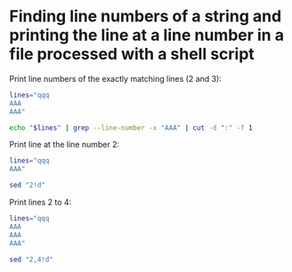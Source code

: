 # Finding line numbers of a string and printing the line at a line number in a file processed with a shell script

Print line numbers of the exactly matching lines (2 and 3):

```sh
lines="qqq
AAA
AAA"

echo "$lines" | grep --line-number -x "AAA" | cut -d ":" -f 1
```

Print line at the line number 2:

```sh
lines="qqq
AAA"

sed "2!d"
```

Print lines 2 to 4:

```sh
lines="qqq
AAA
AAA
AAA"

sed "2,4!d"
```
